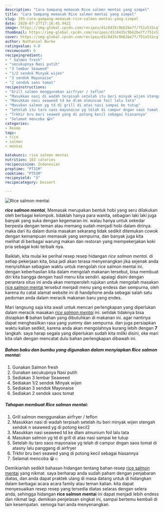 ```yaml
---
description: "Cara Gampang memasak Rice salmon mentai yang simpel"
title: "Cara Gampang memasak Rice salmon mentai yang simpel"
slug: 195-cara-gampang-memasak-rice-salmon-mentai-yang-simpel
date: 2020-07-27T17:16:45.942Z
image: https://img-global.cpcdn.com/recipes/d1c8435c9b62be7f/751x532cq70/rice-salmon-mentai-foto-resep-utama.jpg
thumbnail: https://img-global.cpcdn.com/recipes/d1c8435c9b62be7f/751x532cq70/rice-salmon-mentai-foto-resep-utama.jpg
cover: https://img-global.cpcdn.com/recipes/d1c8435c9b62be7f/751x532cq70/rice-salmon-mentai-foto-resep-utama.jpg
author: Nathaniel Burke
ratingvalue: 4.8
reviewcount: 6
recipeingredient:
- " Salmon fresh"
- "secukupnya Nasi putih"
- "3 lembar Seaweed"
- "1/2 sendok Minyak wijen"
- "3 sendok Mayonaise"
- "2 sendok saos tomat"
recipeinstructions:
- "Grill salmon menggunakan airfryer / teflon"
- "Masukkan nasi di wadah terpisah setelah itu beri minyak wijen stengah sendok n seaweed yg di potong kecil2"
- "Masukkan nasi seaweed td ke dlam almunium foil lalu tata"
- "Masukan salmon yg td di grill di atas nasi sampai ke tutup"
- "Setelah itu taro saos mayonaise yg telah di campur dngan saos tomat di atasny lalu panggang di airfryer"
- "Trkhir bru beri seawed yang di potong kecil sebagai hiasannya"
- "Selamat mencoba 😀☺️"
categories:
- Resep
tags:
- rice
- salmon
- mentai

katakunci: rice salmon mentai 
nutrition: 163 calories
recipecuisine: Indonesian
preptime: "PT31M"
cooktime: "PT53M"
recipeyield: "3"
recipecategory: Dessert

---
```



![Rice salmon mentai](https://img-global.cpcdn.com/recipes/d1c8435c9b62be7f/751x532cq70/rice-salmon-mentai-foto-resep-utama.jpg)

<b><i>rice salmon mentai</i></b>, Memasak merupakan bentuk hobi yang seru dilakukan oleh berbagai kelompok. tidaklah hanya para wanita, sebagian laki laki juga banyak yang suka dengan kegemaran ini. walau hanya untuk sekedar berpesta dengan teman atau memang sudah menjadi hobi dalam dirinya. maka dari itu dalam dunia masakan sekarang tidak sedikit ditemukan cowok dengan kemampuan memasak yang sempurna, dan banyak juga kita melihat di berbagai warung makan dan restoran yang mempekerjakan koki pria sebagai koki terbaik nya.

Baiklah, kita mulai ke perihal resep resep hidangan <i>rice salmon mentai</i>. di setiap pekerjaan kita, bisa jadi akan terasa menyenangkan jika sejenak anda menyisihkan sebagian waktu untuk mengolah rice salmon mentai ini. dengan keberhasilan kita dalam mengolah makanan tersebut, bisa membuat diri kita bangga dengan hasil menu kita sendiri. apalagi disini dengan perantara situs ini anda akan memperoleh rujukan untuk mengolah masakan <u>rice salmon mentai</u> tersebut menjadi menu yang endess dan sempurna, oleh karena itu catat alamat website ini di handphone anda sebagai salah satu pedoman anda dalam meracik makanan baru yang endes.




Mari langsung saja kita awali untuk mencari perlengkapan yang diperlukan dalam meracik masakan <u><i>rice salmon mentai</i></u> ini. setidak tidaknya bisa disiapkan <b>6</b> bahan bahan yang dibutuhkan di makanan ini. agar nantinya dapat menghasilkan rasa yang yummy dan sempurna. dan juga persiapkan waktu kalian sedikit, karena anda akan mengolahnya kurang lebih dengan <b>7</b> langkah. saya harap segala yang diperlukan sudah kita miliki disini, oke mari kita olah dengan mencatat dulu bahan perlengkapan dibawah ini.

<!--inarticleads1-->

##### Bahan baku dan bumbu yang digunakan dalam menyiapkan Rice salmon mentai:

1. Gunakan  Salmon fresh
1. Gunakan secukupnya Nasi putih
1. Sediakan 3 lembar Seaweed
1. Sediakan 1/2 sendok Minyak wijen
1. Sediakan 3 sendok Mayonaise
1. Sediakan 2 sendok saos tomat




<!--inarticleads2-->

##### Tahapan membuat Rice salmon mentai:

1. Grill salmon menggunakan airfryer / teflon
1. Masukkan nasi di wadah terpisah setelah itu beri minyak wijen stengah sendok n seaweed yg di potong kecil2
1. Masukkan nasi seaweed td ke dlam almunium foil lalu tata
1. Masukan salmon yg td di grill di atas nasi sampai ke tutup
1. Setelah itu taro saos mayonaise yg telah di campur dngan saos tomat di atasny lalu panggang di airfryer
1. Trkhir bru beri seawed yang di potong kecil sebagai hiasannya
1. Selamat mencoba 😀☺️




Demikianlah sedikit bahasan hidangan tentang bahan resep <u>rice salmon mentai</u> yang nikmat. saya berharap anda sudah paham dengan penjabaran diatas, dan anda dapat praktek ulang di masa datang untuk di hidangkan dalam berbagai acara acara family atau teman kalian. kita dapat menyesuaikan resep resep yang tersedia diatas selaras dengan selera anda, sehingga hidangan <b>rice salmon mentai</b> ini dapat menjadi lebih endess dan nikmat lagi. demikian penjelasan singkat ini, sampai bertemu kembali di lain kesempatan. semoga hari anda menyenangkan.

